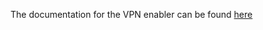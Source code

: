 The documentation for the VPN enabler can be found [here](https://assist-iot-enablers-documentation.readthedocs.io/en/latest/index.html) 